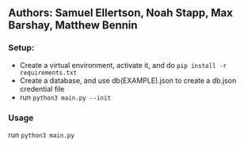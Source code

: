 
## Authors: Samuel Ellertson, Noah Stapp, Max Barshay, Matthew Bennin

### Setup: 
- Create a virtual environment, activate it, and do `pip install -r requirements.txt`
- Create a database, and use db(EXAMPLE).json to create a db.json credential file
- run `python3 main.py --init` 

### Usage
run `python3 main.py`

